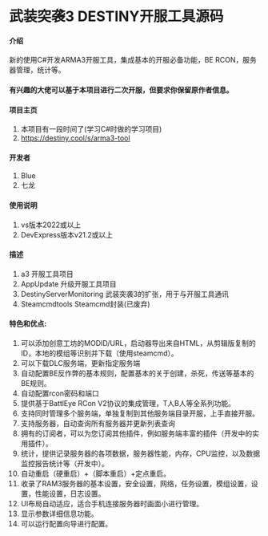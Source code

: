 # 武装突袭3 DESTINY开服工具源码

#### 介绍
新的使用C#开发ARMA3开服工具，集成基本的开服必备功能，BE RCON，服务器管理，统计等。

#### 有兴趣的大佬可以基于本项目进行二次开服，但要求你保留原作者信息。

#### 项目主页
1.  本项目有一段时间了(学习C#时做的学习项目)
2.  https://destiny.cool/s/arma3-tool

#### 开发者
1.  Blue
2.  七龙


#### 使用说明
1.  vs版本2022或以上
2.  DevExpress版本v21.2或以上

#### 描述
1.  a3 开服工具项目
2.  AppUpdate 升级开服工具项目
3.  DestinyServerMonitoring 武装突袭3的扩张，用于与开服工具通讯
4.	Steamcmdtools Steamcmd封装(已废弃)


#### 特色和优点:
1.	可以添加创意工坊的MODID/URL，启动器导出来自HTML，从剪辑版复制的ID，本地的模组等识别并下载（使用steamcmd）。
2.	可以下载DLC服务端，更新指定服务端
3.	自动配置BE反作弊的基本规则，配置基本的关于创建，杀死，传送等基本的BE规则。
4.	自动配置rcon密码和端口
5.	提供基于BattlEye RCon V2协议的集成管理，T人B人等全系列功能。
6.	支持同时管理多个服务端，单独复制到其他服务端目录开服，上手直接开服。
7.	支持服务器，自动查询所有服务器并更新列表查询
8.	拥有的订阅者，可以为您订阅其他插件，例如服务端丰富的插件（开发中的实用插件）。
9.	统计，提供记录服务器的各项数据，服务器性能，内存，CPU监控，以及数据监控报告统计等（开发中）。
10.	自动重启（硬重启）+（脚本重启）+定点重启。
11.	收录了RAM3服务器的基本设置，安全设置，网络，任务设置，模组设置，设置，性能设置，日志设置。
12.	UI布局自动适应，适合手机连接服务器时画面小进行管理。
13.	显示参数详细信息功能。
14.	可以运行配置向导进行配置。



